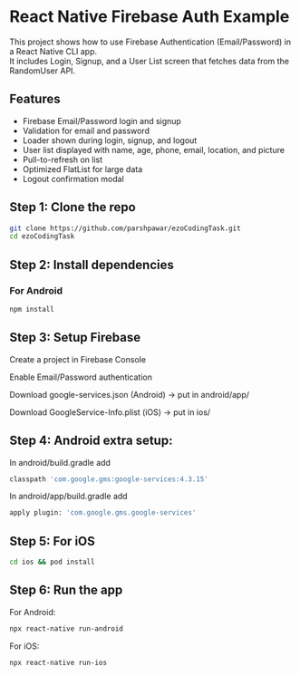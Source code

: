 # React Native Firebase Auth Example

This project shows how to use Firebase Authentication (Email/Password) in a React Native CLI app.  
It includes Login, Signup, and a User List screen that fetches data from the RandomUser API.

## Features
- Firebase Email/Password login and signup
- Validation for email and password
- Loader shown during login, signup, and logout
- User list displayed with name, age, phone, email, location, and picture
- Pull-to-refresh on list
- Optimized FlatList for large data
- Logout confirmation modal

## Step 1: Clone the repo


```bash
git clone https://github.com/parshpawar/ezoCodingTask.git
cd ezoCodingTask
```

## Step 2: Install dependencies


### For Android

```bash
npm install
```

## Step 3: Setup Firebase

Create a project in Firebase Console

Enable Email/Password authentication

Download google-services.json (Android) → put in android/app/

Download GoogleService-Info.plist (iOS) → put in ios/

## Step 4: Android extra setup:

In android/build.gradle add
```bash
classpath 'com.google.gms:google-services:4.3.15'
```
In android/app/build.gradle add
```bash
apply plugin: 'com.google.gms.google-services'
```

## Step 5: For iOS
```bash
cd ios && pod install
```

## Step 6: Run the app

For Android:
```bash
npx react-native run-android
```
For iOS:
```bash
npx react-native run-ios
```



